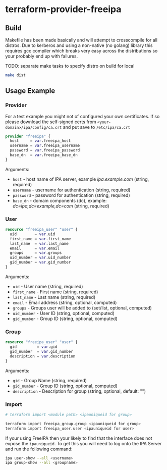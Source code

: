 # terraform-provider-freeipa

## Build

Makefile has been made basically and will attempt to crosscompile for all distros. Due to kerberos and
using a non-native (no golang) library this requires gcc compiler which breaks very easy across the
distributions so your probably end up with failures.

TODO: separate make tasks to specify distro on build for local

```bash
make dist
```

## Usage Example

### Provider

For a test example you might not of configured your own certificates. If so
please download the self-signed certs from `<your-domain>/ipa/config/ca.crt` and
put save to `/etc/ipa/ca.crt`

```tf
provider "freeipa" {
  host     = var.freeipa_host
  username = var.freeipa_username
  password = var.freeipa_password
  base_dn  = var.freeipa_base_dn
}
```

Arguments:
* `host` - host name of IPA server, example *ipa.example.com* (string, required)
* `username` - username for authentication (string, required)
* `password` - password for authentication (string, required)
* `base_dn` - domain components (dc), example: *dc=ipa,dc=example,dc=com* (string, required)

### User

```tf
resource "freeipa_user" "user" {
  uid        = var.uid
  first_name = var.first_name
  last_name  = var.last_name
  email      = var.email
  groups     = var.groups
  uid_number = var.uid_number
  gid_number = var.gid_number
}
```

Arguments:
* `uid` - User name (string, required)
* `first_name` - First name (string, required)
* `last_name` - Last name (string, required)
* `email` - Email address (string, optional, computed)
* `groups` - Groups user will be added to (set/list, optional, computed)
* `uid_number` - User ID (string, optional, computed)
* `gid_number` - Group ID (string, optional, computed)

### Group

```tf
resource "freeipa_user" "user" {
  gid         = var.gid
  gid_number  = var.gid_number
  description = var.description
}
```

Arguments:
* `gid` - Group Name (string, required)
* `gid_number` - Group ID (string, optional, computed)
* `description` - Description for group (string, optional, default: "")

### Import

```bash
# terraform import <module path> <ipauniqueid for group>

terraform import freeipa_group.group <ipauniqueid for group>
terraform import freeipa_user.user <ipauniqueid for user>
```

If your using FreeIPA then your likely to find that the interface does not expose
the `ipauniqueid`. To get this you will need to log onto the IPA Server and run the
following command:

```bash
ipa user-show --all <username>
ipa group-show --all <groupname>
```

